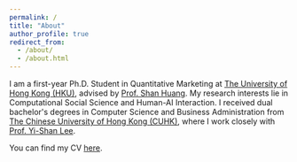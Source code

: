 ```yaml
---
permalink: /
title: "About"
author_profile: true
redirect_from: 
  - /about/
  - /about.html
---
```


I am a first-year Ph.D. Student in Quantitative Marketing at [The University of Hong Kong (HKU)](https://www.hku.hk/), advised by [Prof. Shan Huang](https://www.shanhhuang.com/). My research interests lie in Computational Social Science and Human-AI Interaction. I received dual bachelor's degrees in Computer Science and Business Administration from [The Chinese University of Hong Kong (CUHK)](https://www.cuhk.edu.hk/english/index.html), where I work closely with [Prof. Yi-Shan Lee](https://sites.google.com/view/yi-shanlee). 

You can find my CV [here](../files/CV.pdf).

<!-- Contact
======
[WeChat](../images/wechat.jpg) -->
